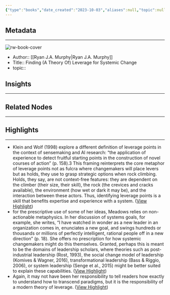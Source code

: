 ```yaml
---
{"type":"books","date_created":"2023-10-03","aliases":null,"topic":null,"url":null,"layout":null,"banner":null,"dg-publish":true,"tags":null,"permalink":"/300-biblio/100-books/finding-a-theory-of-leverage-for-systemic-change/","dgPassFrontmatter":true,"created":"2023-10-20T12:44:22.000-05:00","updated":"2023-10-20T12:44:22.000-05:00"}
---
```


## Metadata
---
![rw-book-cover](https://readwise-assets.s3.amazonaws.com/media/reader/parsed_document_assets/96147664/cover-cover.jpeg)
- Author:: [[Ryan J.A. Murphy\|Ryan J.A. Murphy]]
- Title:: Finding (A Theory Of) Leverage for Systemic Change
- topic::  



## Insights
---
## Related Nodes
---

## Highlights 
---
- Klein and Wolf (1998) explore a different definition of leverage points in the context of sensemaking and AI research: “the application of experience to detect fruitful starting points in the construction of novel courses of action” (p. 158).3 This framing reinterprets the core metaphor of leverage points not as fulcra where changemakers will place levers but as holds, they use to grasp strategic options when rock climbing. Holds, they say, are not context-free features: they are dependent on the climber (their size, their skill), the rock (the crevices and cracks available), the environment (how wet or dark it may be), and the interaction between these actors. Thus, identifying leverage points is a skill that benefits expertise and experience with a system. ([View Highlight](https://read.readwise.io/read/01hbtz2e5jc7q365jm33wn3tya))
- for the prescriptive use of some of her ideas, Meadows relies on non-actionable metaphysics. In her discussion of systems goals, for example, she writes, “I have watched in wonder as a new leader in an organization comes in, enunciates a new goal, and swings hundreds or thousands or millions of perfectly intelligent, rational people off in a new direction” (p. 18). She offers no prescription for how systemic changemakers might do this themselves. Granted, perhaps this is meant to be the domains of leadership scholars, where theories such as post-industrial leadership (Rost, 1993), the social change model of leadership (Komives & Wagner, 2016), transformational leadership (Bass & Riggio, 2006), or system leadership (Senge et al., 2015) might be better suited to explain these capabilities. ([View Highlight](https://read.readwise.io/read/01hbtysdxb64rtyv86kggj8pp5))
- Again, it may not have been her responsibility to tell readers how exactly to understand how to transcend paradigms, but it is the responsibility of a modern theory of leverage. ([View Highlight](https://read.readwise.io/read/01hbtytdy0azxbpkd9kpvf3a35))

